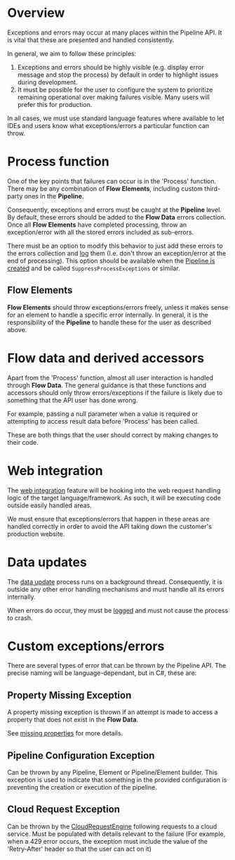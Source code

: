 # Overview

Exceptions and errors may occur at many places within the Pipeline 
API. It is vital that these are presented and handled consistently.

In general, we aim to follow these principles:

1. Exceptions and errors should be highly visible (e.g. display error message 
   and stop the process) by default in order to highlight issues during 
   development.
2. It must be possible for the user to configure the system to prioritize
   remaining operational over making failures visible. Many users will
   prefer this for production.

In all cases, we must use standard language features where available to 
let IDEs and users know what exceptions/errors a particular function can 
throw.

# Process function

One of the key points that failures can occur is in the 'Process' function.
There may be any combination of **Flow Elements**, including custom 
third-party ones in the **Pipeline**.

Consequently, exceptions and errors must be caught at the **Pipeline**
level.
By default, these errors should be added to the **Flow Data** errors 
collection. Once all **Flow Elements** have completed processing, throw an 
exception/error with all the stored errors included as sub-errors.

There must be an option to modify this behavior to just add these errors 
to the errors collection and [log](logging.md) them (I.e. don't throw an 
exception/error at the end of processing). This option should be available 
when the [Pipeline is created](../conceptual-overview.md#pipeline-builder) 
and be called `SuppressProcessExceptions` or similar.

## Flow Elements

**Flow Elements** should throw exceptions/errors freely, unless it makes
sense for an element to handle a specific error internally.
In general, it is the responsibility of the **Pipeline** to handle these for
the user as described above.

# Flow data and derived accessors

Apart from the 'Process' function, almost all user interaction is handled 
through **Flow Data**.
The general guidance is that these functions and accessors should only 
throw errors/exceptions if the failure is likely due to something that
the API user has done wrong.

For example, passing a null parameter when a value is required or 
attempting to access result data before 'Process' has been called.

These are both things that the user should correct by making changes to
their code. 

# Web integration

The [web integration](web-integration.md) feature will be hooking into 
the web request handling logic of the target language/framework. As such,
it will be executing code outside easily handled areas.

We must ensure that exceptions/errors that happen in these areas are
handled correctly in order to avoid the API taking down the customer's 
production website.

# Data updates

The [data update](data-updates.md) process runs on a background thread.
Consequently, it is outside any other error handling mechanisms and 
must handle all its errors internally.

When errors do occur, they must be [logged](logging.md) and must not 
cause the process to crash.

# Custom exceptions/errors

There are several types of error that can be thrown by the Pipeline API.
The precise naming will be language-dependant, but in C#, these are:

## Property Missing Exception

A property missing exception is thrown if an attempt is made to access a 
property that does not exist in the **Flow Data**.

See [missing properties](properties.md#missing-properties) for more details.

## Pipeline Configuration Exception

Can be thrown by any Pipeline, Element or Pipeline/Element builder. This
exception is used to indicate that something in the provided configuration is
preventing the creation or execution of the pipeline.

## Cloud Request Exception

Can be thrown by the [CloudRequestEngine](../pipeline-elements/cloud-request-engine.md) 
following requests to a cloud service. Must be populated with details 
relevant to the failure (For example, when a 429 error occurs, the 
exception must include the value of the 'Retry-After' header so that 
the user can act on it)
